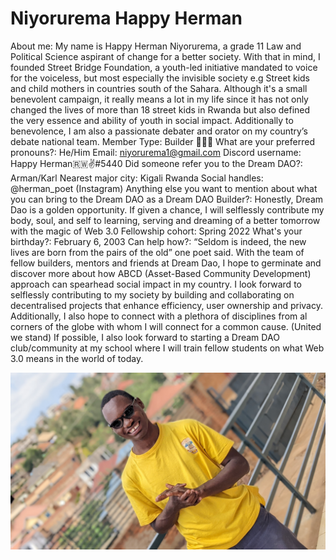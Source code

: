 # Niyorurema Happy Herman

About me: My name is Happy Herman Niyorurema, a grade 11 Law and Political Science aspirant of change for a better society. With that in mind, I founded Street Bridge Foundation, a youth-led initiative mandated to voice for the voiceless, but most especially the invisible society e.g Street kids and child mothers in countries south of the Sahara.
Although it's a small benevolent campaign, it really means a lot in my life since it has not only changed the lives of more than 18 street kids in Rwanda but also defined the very essence and ability of youth in social impact.
Additionally to benevolence, I am also a passionate debater and orator on my country’s debate national team.
Member Type: Builder 👷🏾‍♀️
What are your preferred pronouns?: He/Him
Email: niyorurema1@gmail.com
Discord username: Happy Herman🇷🇼✌#5440
Did someone refer you to the Dream DAO?: Arman/Karl
Nearest major city: Kigali Rwanda
Social handles: @herman_poet (Instagram)
Anything else you want to mention about what you can bring to the Dream DAO as a Dream DAO Builder?: Honestly, Dream Dao is a golden opportunity. If given a chance, I will selflessly contribute my body, soul, and self to learning, serving and dreaming of a better tomorrow with the magic of Web 3.0
Fellowship cohort: Spring 2022
What's your birthday?: February 6, 2003
Can help how?: “Seldom is indeed, the new lives are born from the pairs of the old” one poet said. With the team of fellow builders, mentors and friends at Dream Dao, I hope to germinate and discover more about how ABCD (Asset-Based Community Development) approach can spearhead social impact in my country. I look forward to selflessly contributing to my society by building and collaborating on decentralised projects that enhance efficiency, user ownership and privacy.
Additionally, I also hope to connect with a plethora of disciplines from al corners of the globe with whom I will connect for a common cause. (United we stand)
If possible, I also look forward to starting a Dream DAO club/community at my school where I will train fellow students on what Web 3.0 means in the world of today.

![Herman.jpg](Niyorurema%20Happy%20Herman%20c2436d8a6e734c7ca4dae839d469aeca/Herman.jpg)